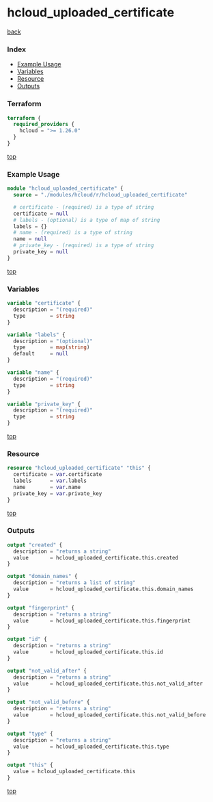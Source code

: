 # hcloud_uploaded_certificate

[back](../hcloud.md)

### Index

- [Example Usage](#example-usage)
- [Variables](#variables)
- [Resource](#resource)
- [Outputs](#outputs)

### Terraform

```terraform
terraform {
  required_providers {
    hcloud = ">= 1.26.0"
  }
}
```

[top](#index)

### Example Usage

```terraform
module "hcloud_uploaded_certificate" {
  source = "./modules/hcloud/r/hcloud_uploaded_certificate"

  # certificate - (required) is a type of string
  certificate = null
  # labels - (optional) is a type of map of string
  labels = {}
  # name - (required) is a type of string
  name = null
  # private_key - (required) is a type of string
  private_key = null
}
```

[top](#index)

### Variables

```terraform
variable "certificate" {
  description = "(required)"
  type        = string
}

variable "labels" {
  description = "(optional)"
  type        = map(string)
  default     = null
}

variable "name" {
  description = "(required)"
  type        = string
}

variable "private_key" {
  description = "(required)"
  type        = string
}
```

[top](#index)

### Resource

```terraform
resource "hcloud_uploaded_certificate" "this" {
  certificate = var.certificate
  labels      = var.labels
  name        = var.name
  private_key = var.private_key
}
```

[top](#index)

### Outputs

```terraform
output "created" {
  description = "returns a string"
  value       = hcloud_uploaded_certificate.this.created
}

output "domain_names" {
  description = "returns a list of string"
  value       = hcloud_uploaded_certificate.this.domain_names
}

output "fingerprint" {
  description = "returns a string"
  value       = hcloud_uploaded_certificate.this.fingerprint
}

output "id" {
  description = "returns a string"
  value       = hcloud_uploaded_certificate.this.id
}

output "not_valid_after" {
  description = "returns a string"
  value       = hcloud_uploaded_certificate.this.not_valid_after
}

output "not_valid_before" {
  description = "returns a string"
  value       = hcloud_uploaded_certificate.this.not_valid_before
}

output "type" {
  description = "returns a string"
  value       = hcloud_uploaded_certificate.this.type
}

output "this" {
  value = hcloud_uploaded_certificate.this
}
```

[top](#index)